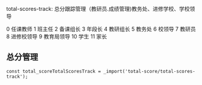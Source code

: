 total-scores-track: 总分跟踪管理（教研员.成绩管理)教务处、进修学校、学校领导

0 任课教师 1 班主任 2 备课组长 3 年段长 4 教研组长 5 教务处 6 校领导 7 教研员 8 进修校领导 9 教育局领导 10 学生 11 家长

## 总分管理
	const total_scoreTotalScoresTrack = _import('total-score/total-scores-track');